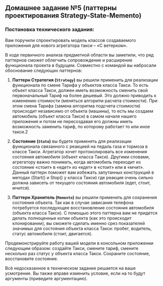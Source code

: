 ## Домашнее задание №5 (паттерны проектирования Strategy-State-Memento)

### Постановка технического задания:

Вам поручили спроектировать модель классов создаваемого приложения для нового
агрегатора такси – «С ветерком».

В ходе первичного анализа предметной области вы заметили, что ряд паттернов сможет
облегчить сопровождение и расширение функционала проекта в будущем. Совместно с
командой вы набросали обоснование следующих паттернов:

1. **Паттерн Стратегия (`Strategy`)** вы решили применить для реализации функционала по
смене Тарифа у объектов класса Такси. То есть объект класса Такси, должен иметь
возможность сменить свой первоначальный Тариф на более дешевый. Это должно
приводить к изменению стоимости (меняться алгоритм расчета стоимости). При этом
смена Тарифа (замена алгоритма подсчета стоимости) происходит независимо от
объекта (машины), то есть мы создаем автомобиль (объект класса Такси) в самом
начале нашего приложения и потом не пересоздавая его должны иметь возможность
заменить тариф, по которому работает то или иное такси.2

2. **Состояние (`State`)** вы будете применять для реализации функционала связанного с
реакцией на педаль газа и тормоза в классе Такси. Агрегатор хочет протоколировать
все изменения состояния автомобиля (объект класса Такси). Другими словами,
агрегатору важно понимать, когда автомобиль переходит из состояние «стоит» в «едет»
из «едет» в «стоит» или в «мчит». Данный паттерн поможет вам избежать запутанных
конструкций в методах (Start() и Stop() у класса Такси) где реакция очень сильно
должна зависеть от текущего состояния автомобиля (едет, стоит, мчится).

3. **Паттерн Хранитель (`Memento`)** вы решили применить для сохранения состояния
объекта. Так как в случае зависания телефона потребуется последующее
восстановление состояния автомобиля (объекта класса Такси). С помощью этого
паттерна вам не придется делать полноценные копии объекта (как это происходит
клонировании), вы сможете сделать именно срез показателей значимых для состояния
объекта класса Такси: пробег, водитель, статус автомобиля (стоит, двигается).

Продемонстрируйте работу вашей модели в консольном приложении следующим образом:
создайте Такси, смените тариф, смените несколько раз статус у объекта класса Такси.
Сохраните состояние, восстановите состояние.

Всё недосказанное в техническом задание решается на ваше усмотрение. Вы также вправе
изменить условие, если на то будут аргументы (приведите аргументацию). 
